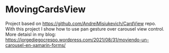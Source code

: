 # MovingCardsView
Project based on https://github.com/AndreiMisiukevich/CardView repo. With this project I show how to use pan gesture over carousel view control.
More detaisl in my blog: https://jorgediegocrespo.wordpress.com/2021/08/31/moviendo-un-carousel-en-xamarin-forms/
